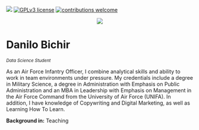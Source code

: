 [![](https://img.shields.io/badge/python-3.7+-blue.svg)](https://www.python.org/downloads/release/python-365/) [![GPLv3 license](https://img.shields.io/badge/License-GPLv3-blue.svg)](http://perso.crans.org/besson/LICENSE.html) [![contributions welcome](https://img.shields.io/badge/contributions-welcome-brightgreen.svg?style=flat)](https://github.com/carlosfab/data_science/issues)

<p align="center">
  <img src="https://raw.githubusercontent.com/carlosfab/template_portfolio/master/banner.png" >
</p>

# Danilo Bichir
<sub>*Data Science Student*</sub>

As an Air Force Infantry Officer, I combine analytical skills and ability to work in team environments under pressure.
My credentials include a degree in Military Science, a degree in Administration with Emphasis on Public Administration and an MBA in Leadership with Emphasis on Management in the Air Force Command from the University of Air Force (UNIFA).
In addition, I have knowledge of Copywriting and Digital Marketing, as well as Learning How To Learn.

**Background in:** Teaching
